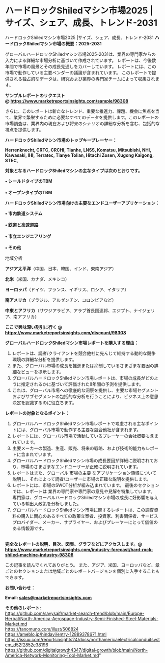 # ハードロックShiledマシン市場2025 |サイズ、シェア、成長、トレンド-2031
ハードロックShiledマシン市場2025 |サイズ、シェア、成長、トレンド-2031
<strong><b>ハードロックShiledマシン市場の概要：2025-2031</b></strong>

グローバルハードロックShiledマシン市場2025-2031は、業界の専門家からの入力による詳細な市場分析に基づいて作成されています。 レポートは、今後数年間で市場の風景とその成長見通しをカバーしています。 レポートには、この市場で動作している主要ベンダーの議論が含まれています。 このレポートで提供される独占的なデータは、研究および業界の専門家チームによって収集されます。

<strong>サンプルレポートのリクエスト @ <a href=https://www.marketreportsinsights.com/sample/98308>https://www.marketreportsinsights.com/sample/98308</a></strong>

さらに、このレポートは新たなトレンド、重要な推進力、課題、機会に焦点を当て、業界で繁栄するために必要なすべてのデータを提供します。このレポートの市場調査は、業界内の現在および将来のシナリオの詳細な分析を含む、包括的な視点を提供します。

<strong>ハードロックShiledマシン市場のトップキープレーヤー：</strong>

<strong>Herrenknecht, CRTG, CRCHI, Tianhe, LNSS, Komatsu, Mitsubishi, NHI, Kawasaki, IHI, Terratec, Tianye Tolian, Hitachi Zosen, Xugong Kaigong, STEC,</strong>

<strong><b>対象となるハードロックShiledマシンの主なタイプは次のとおりです。</b></strong>

<strong>• シールドタイプのTBM<br><br>• オープンタイプのTBM</strong>

<strong><b>ハードロックShiledマシン市場向けの主要なエンドユーザーアプリケーション：</b></strong>

<strong>• 市内鉄道システム<br><br>• 鉄道と高速道路<br><br>• 市立エンジニアリング<br><br>• その他</strong>

 地域分析

<strong><b>アジア太平洋</b></strong>（中国、日本、韓国、インド、東南アジア）

<strong><b>北米</b></strong>（米国、カナダ、メキシコ）

<strong><b>ヨーロッパ</b></strong>（ドイツ、フランス、イギリス、ロシア、イタリア）

<strong><b>南アメリカ</b></strong>（ブラジル、アルゼンチン、コロンビアなど）

<strong><b>中東とアフリカ</b></strong>（サウジアラビア、アラブ首長国連邦、エジプト、ナイジェリア、南アフリカ）

<strong>ここで興味深い割引に行く @ <a href=https://www.marketreportsinsights.com/discount/98308>https://www.marketreportsinsights.com/discount/98308</a></strong>

<strong><b>グローバルハードロックShiledマシン市場レポートを購入する理由：</b></strong>
<ol>
  <li>レポートは、読者/クライアントを競合他社に先んじて維持する動的な競争環境の詳細な分析を提供します。</li>
  <li>また、グローバル市場の成長を推進または抑制しているさまざまな要因の詳細なビューを提示します。</li>
  <li>グローバルハードロックShiledマシン市場レポートは、市場の成長がどのように推定されるかに基づいて評価された8年間の予測を提供します。</li>
  <li>これは、グローバル市場への徹底的な洞察を提供し、主要な市場セグメントおよびサブセグメントの包括的な分析を行うことにより、ビジネス上の意思決定を認識するのに役立ちます。</li>
</ol>
<strong><b>レポートの対象となるポイント：</b></strong>
<ol>
  <li>グローバルハードロックShiledマシン市場レポートで考慮される主なポイントには、グローバル市場で動作する主要な競合他社が含まれます。</li>
  <li>レポートには、グローバル市場で活動しているプレーヤーの会社概要も含まれています。</li>
  <li>主要メーカーの製造、生産、販売、将来の戦略、および技術的能力もレポートに含まれています。</li>
  <li>グローバルハードロックShiledマシン市場の成長要因が詳細に説明されており、市場のさまざまなエンドユーザーが正確に説明されています。</li>
  <li>レポートはまた、グローバル 市場の主要 なアプリケーション領域について説明し、それによって読者/ユーザーに市場の正確な説明を提供します。</li>
  <li>レポートには、市場のSWOT分析が組み込まれています。 最後のセクションでは、レポートは 業界の専門家や専門家の意見や見解を特集しています。 専門家は、グローバルハードロックShiledマシン市場の成長に好影響を与えている輸出入政策を分析しました。</li>
  <li>グローバルハードロックShiledマシン市場に関するレポートは、この調査資料の購入に関心のあるすべての政策立案者、投資家、利害関係者、サービスプロバイダー、メーカー、サプライヤー、およびプレーヤーにとって価値のある情報源です。</li>
</ol><br>
<strong>完全なレポートの説明、目次、図表、グラフなどにアクセスします。@ <a href=https://www.marketreportsinsights.com/industry-forecast/hard-rock-shiled-machine-industry-98308>https://www.marketreportsinsights.com/industry-forecast/hard-rock-shiled-machine-industry-98308</a></strong>

この記事を読んでくれてありがとう。 また、アジア、米国、ヨーロッパなど、章ごとのセクションまたは地域ごとのレポートバージョンを個別に入手することもできます。

<strong><b>お問い合わせ：</b></strong>

<strong>Email: </strong><a href=mailto:sales@marketreportsinsights.com><strong>sales@marketreportsinsights.com</strong></a>

<strong>その他のレポート:</strong>
<br>
<a href=https://github.com/sayysaif/market-search-trend/blob/main/Europe-Herbal/North-America-Aerospace-Industry-Semi-Finished-Steel-Materials-Market.md>https://github.com/sayysaif/market-search-trend/blob/main/Europe-Herbal/North-America-Aerospace-Industry-Semi-Finished-Steel-Materials-Market.md</a>
<br>
<a href=https://tanomuno.com/illust/506824>https://tanomuno.com/illust/506824</a>
<br>
<a href=https://ameblo.jp/hindavi/entry-12889378671.html>https://ameblo.jp/hindavi/entry-12889378671.html</a>
<br>
<a href=https://issuu.com/reportsinsights24/docs/northamericaelectricalconduitsystem_d52f2852e38196>https://issuu.com/reportsinsights24/docs/northamericaelectricalconduitsystem_d52f2852e38196</a>
<br>
<a href=https://github.com/digitalgrowth4347/digital-growth/blob/main/North-America-Network-Monitoring-Tool-Market.md>https://github.com/digitalgrowth4347/digital-growth/blob/main/North-America-Network-Monitoring-Tool-Market.md</a>"
